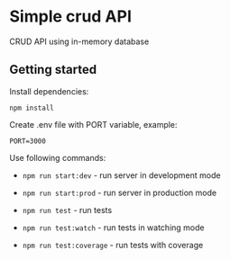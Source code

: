 # Simple crud API
CRUD API using in-memory database

## Getting started

Install dependencies:

```npm install```

Create .env  file with PORT variable, example:

```PORT=3000```

Use following commands:

* ```npm run start:dev``` - run server in development mode

* ```npm run start:prod``` - run server in production mode

* ```npm run test``` - run tests

* ```npm run test:watch``` - run tests in watching  mode

* ```npm run test:coverage``` - run tests with coverage
